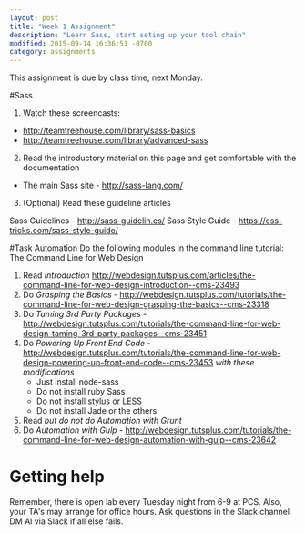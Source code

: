 ```yaml
---
layout: post
title: "Week 1 Assignment"
description: "Learn Sass, start seting up your tool chain"
modified: 2015-09-14 16:36:51 -0700
category: assignments
---
```


This assignment is due by class time, next Monday.


#Sass

1. Watch these screencasts:

* http://teamtreehouse.com/library/sass-basics
* http://teamtreehouse.com/library/advanced-sass

2. Read the introductory material on this page and get comfortable with the documentation

* The main Sass site - http://sass-lang.com/

3. (Optional) Read these guideline articles

Sass Guidelines - http://sass-guidelin.es/
Sass Style Guide - https://css-tricks.com/sass-style-guide/

#Task Automation
Do the following modules in the command line tutorial: The Command Line for Web Design

1. Read _Introduction_ http://webdesign.tutsplus.com/articles/the-command-line-for-web-design-introduction--cms-23493
2. Do _Grasping the Basics_ - http://webdesign.tutsplus.com/tutorials/the-command-line-for-web-design-grasping-the-basics--cms-23318
3. Do _Taming 3rd Party Packages_ - http://webdesign.tutsplus.com/tutorials/the-command-line-for-web-design-taming-3rd-party-packages--cms-23451
4. Do _Powering Up Front End Code_ - http://webdesign.tutsplus.com/tutorials/the-command-line-for-web-design-powering-up-front-end-code--cms-23453  *with these modifications*
    * Just install node-sass
    * Do not install ruby Sass
    * Do not install stylus or LESS
    * Do not install Jade or the others
5. Read *but do not do* _Automation with Grunt_
6. Do _Automation with Gulp_ - http://webdesign.tutsplus.com/tutorials/the-command-line-for-web-design-automation-with-gulp--cms-23642

# Getting help

Remember, there is open lab every Tuesday night from 6-9 at PCS.
Also, your TA's may arrange for office hours.
Ask questions in the Slack channel
DM Al via Slack if all else fails. 
